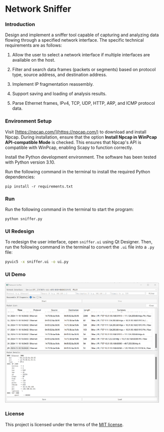 # Network Sniffer

### Introduction

Design and implement a sniffer tool capable of capturing and analyzing data flowing through a specified network interface. The specific technical requirements are as follows:

1. Allow the user to select a network interface if multiple interfaces are available on the host.

2. Filter and search data frames (packets or segments) based on protocol type, source address, and destination address.

3. Implement IP fragmentation reassembly.

4. Support saving and loading of analysis results.

5. Parse Ethernet frames, IPv4, TCP, UDP, HTTP, ARP, and ICMP protocol data.

### Environment Setup

Visit [https://npcap.com/](https://npcap.com/) to download and install Npcap. During installation, ensure that the option **Install Npcap in WinPcap API-compatible Mode** is checked. This ensures that Npcap's API is compatible with WinPcap, enabling Scapy to function correctly.

Install the Python development environment. The software has been tested with Python version 3.10.

Run the following command in the terminal to install the required Python dependencies:

```shell
pip install -r requirements.txt
```

### Run

Run the following command in the terminal to start the program:

```shell
python sniffer.py
```

### UI Redesign

To redesign the user interface, open `sniffer.ui` using Qt Designer. Then, run the following command in the terminal to convert the `.ui` file into a `.py` file:

```bash
pyuic5 -x sniffer.ui -o ui.py
```

### UI Demo

<img src="./assets/sniffer.png"/>

### License

This project is licensed under the terms of the [MIT license](./LICENSE).